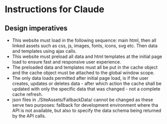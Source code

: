 # Instructions for Claude

## Design imperatives

- This website must load in the following sequence: main html, then all linked assets such as css, js, images, fonts, icons, svg etc. Then data and templates using ajax calls.
- This website must preload all data and html templates at the initial page load to ensure fast and responsive user experience.
- The preloaded data and templates must all be put in the cache object and the cache object must be attached to the global window scope.
- The only data loads permitted after initial page load, is if the user creates, updates or deletes data - after which action the cache shall be updated with only the specific data that was changed - not a complete cache refresh.
- json files in ./SiteAssets/FallbackData/ cannot be changed as these serve two purposes: fallback for development environment where tha API is not available, but also to specify the data schema being returned by the API calls.
